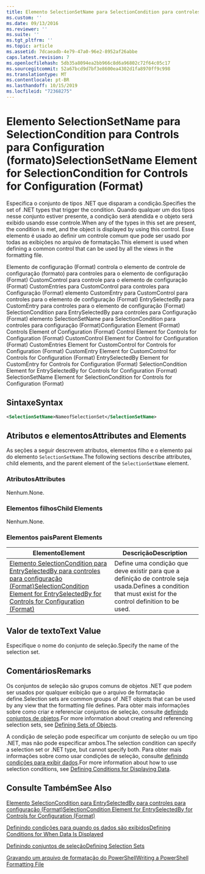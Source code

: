 ```yaml
---
title: Elemento SelectionSetName para SelectionCondition para controles para configuração (Format) | Microsoft Docs
ms.custom: ''
ms.date: 09/13/2016
ms.reviewer: ''
ms.suite: ''
ms.tgt_pltfrm: ''
ms.topic: article
ms.assetid: 7dcaeadb-4e79-47a0-96e2-8952af26abbe
caps.latest.revision: 7
ms.openlocfilehash: 5db35a8094ea2bb966c8d6a96802c72f64c05c17
ms.sourcegitcommit: 52a67bcd9d7bf3e8600ea4302d1fa8970ff9c998
ms.translationtype: MT
ms.contentlocale: pt-BR
ms.lasthandoff: 10/15/2019
ms.locfileid: "72368275"
---
```

# <a name="selectionsetname-element-for-selectioncondition-for-controls-for-configuration-format"></a><span data-ttu-id="c7cd3-102">Elemento SelectionSetName para SelectionCondition para Controls para Configuration (formato)</span><span class="sxs-lookup"><span data-stu-id="c7cd3-102">SelectionSetName Element for SelectionCondition for Controls for Configuration (Format)</span></span>

<span data-ttu-id="c7cd3-103">Especifica o conjunto de tipos .NET que disparam a condição.</span><span class="sxs-lookup"><span data-stu-id="c7cd3-103">Specifies the set of .NET types that trigger the condition.</span></span> <span data-ttu-id="c7cd3-104">Quando qualquer um dos tipos nesse conjunto estiver presente, a condição será atendida e o objeto será exibido usando esse controle.</span><span class="sxs-lookup"><span data-stu-id="c7cd3-104">When any of the types in this set are present, the condition is met, and the object is displayed by using this control.</span></span> <span data-ttu-id="c7cd3-105">Esse elemento é usado ao definir um controle comum que pode ser usado por todas as exibições no arquivo de formatação.</span><span class="sxs-lookup"><span data-stu-id="c7cd3-105">This element is used when defining a common control that can be used by all the views in the formatting file.</span></span>

<span data-ttu-id="c7cd3-106">Elemento de configuração (Format) controla o elemento de controle de configuração (formato) para controles para o elemento de configuração (Format) CustomControl para controle para o elemento de configuração (Format) CustomEntries para CustomControl para controles para Configuração (Format) elemento CustomEntry para CustomControl para controles para o elemento de configuração (Format) EntrySelectedBy para CustomEntry para controles para o elemento de configuração (Format) SelectionCondition para EntrySelectedBy para controles para Configuração (Format) elemento SelectionSetName para SelectionCondition para controles para configuração (Format)</span><span class="sxs-lookup"><span data-stu-id="c7cd3-106">Configuration Element (Format) Controls Element of Configuration (Format) Control Element for Controls for Configuration (Format) CustomControl Element for Control for Configuration (Format) CustomEntries Element for CustomControl for Controls for Configuration (Format) CustomEntry Element for CustomControl for Controls for Configuration (Format) EntrySelectedBy Element for CustomEntry for Controls for Configuration (Format) SelectionCondition Element for EntrySelectedBy for Controls for Configuration (Format) SelectionSetName Element for SelectionCondition for Controls for Configuration (Format)</span></span>

## <a name="syntax"></a><span data-ttu-id="c7cd3-107">Sintaxe</span><span class="sxs-lookup"><span data-stu-id="c7cd3-107">Syntax</span></span>

```xml
<SelectionSetName>NameofSelectionSet</SelectionSetName>
```

## <a name="attributes-and-elements"></a><span data-ttu-id="c7cd3-108">Atributos e elementos</span><span class="sxs-lookup"><span data-stu-id="c7cd3-108">Attributes and Elements</span></span>

<span data-ttu-id="c7cd3-109">As seções a seguir descrevem atributos, elementos filho e o elemento pai do elemento `SelectionSetName`.</span><span class="sxs-lookup"><span data-stu-id="c7cd3-109">The following sections describe attributes, child elements, and the parent element of the `SelectionSetName` element.</span></span>

### <a name="attributes"></a><span data-ttu-id="c7cd3-110">Atributos</span><span class="sxs-lookup"><span data-stu-id="c7cd3-110">Attributes</span></span>

<span data-ttu-id="c7cd3-111">Nenhum.</span><span class="sxs-lookup"><span data-stu-id="c7cd3-111">None.</span></span>

### <a name="child-elements"></a><span data-ttu-id="c7cd3-112">Elementos filhos</span><span class="sxs-lookup"><span data-stu-id="c7cd3-112">Child Elements</span></span>

<span data-ttu-id="c7cd3-113">Nenhum.</span><span class="sxs-lookup"><span data-stu-id="c7cd3-113">None.</span></span>

### <a name="parent-elements"></a><span data-ttu-id="c7cd3-114">Elementos pais</span><span class="sxs-lookup"><span data-stu-id="c7cd3-114">Parent Elements</span></span>

|<span data-ttu-id="c7cd3-115">Elemento</span><span class="sxs-lookup"><span data-stu-id="c7cd3-115">Element</span></span>|<span data-ttu-id="c7cd3-116">Descrição</span><span class="sxs-lookup"><span data-stu-id="c7cd3-116">Description</span></span>|
|-------------|-----------------|
|[<span data-ttu-id="c7cd3-117">Elemento SelectionCondition para EntrySelectedBy para controles para configuração (Format)</span><span class="sxs-lookup"><span data-stu-id="c7cd3-117">SelectionCondition Element for EntrySelectedBy for Controls for Configuration (Format)</span></span>](./selectioncondition-element-for-entryselectedby-for-controls-for-configuration-format.md)|<span data-ttu-id="c7cd3-118">Define uma condição que deve existir para que a definição de controle seja usada.</span><span class="sxs-lookup"><span data-stu-id="c7cd3-118">Defines a condition that must exist for the control definition to be used.</span></span>|

## <a name="text-value"></a><span data-ttu-id="c7cd3-119">Valor de texto</span><span class="sxs-lookup"><span data-stu-id="c7cd3-119">Text Value</span></span>

<span data-ttu-id="c7cd3-120">Especifique o nome do conjunto de seleção.</span><span class="sxs-lookup"><span data-stu-id="c7cd3-120">Specify the name of the selection set.</span></span>

## <a name="remarks"></a><span data-ttu-id="c7cd3-121">Comentários</span><span class="sxs-lookup"><span data-stu-id="c7cd3-121">Remarks</span></span>

<span data-ttu-id="c7cd3-122">Os conjuntos de seleção são grupos comuns de objetos .NET que podem ser usados por qualquer exibição que o arquivo de formatação define.</span><span class="sxs-lookup"><span data-stu-id="c7cd3-122">Selection sets are common groups of .NET objects that can be used by any view that the formatting file defines.</span></span> <span data-ttu-id="c7cd3-123">Para obter mais informações sobre como criar e referenciar conjuntos de seleção, consulte [definindo conjuntos de objetos](./defining-selection-sets.md).</span><span class="sxs-lookup"><span data-stu-id="c7cd3-123">For more information about creating and referencing selection sets, see [Defining Sets of Objects](./defining-selection-sets.md).</span></span>

<span data-ttu-id="c7cd3-124">A condição de seleção pode especificar um conjunto de seleção ou um tipo .NET, mas não pode especificar ambos.</span><span class="sxs-lookup"><span data-stu-id="c7cd3-124">The selection condition can specify a selection set or .NET type, but cannot specify both.</span></span> <span data-ttu-id="c7cd3-125">Para obter mais informações sobre como usar condições de seleção, consulte [definindo condições para exibir dados](./defining-conditions-for-displaying-data.md).</span><span class="sxs-lookup"><span data-stu-id="c7cd3-125">For more information about how to use selection conditions, see [Defining Conditions for Displaying Data](./defining-conditions-for-displaying-data.md).</span></span>

## <a name="see-also"></a><span data-ttu-id="c7cd3-126">Consulte Também</span><span class="sxs-lookup"><span data-stu-id="c7cd3-126">See Also</span></span>

[<span data-ttu-id="c7cd3-127">Elemento SelectionCondition para EntrySelectedBy para controles para configuração (Format)</span><span class="sxs-lookup"><span data-stu-id="c7cd3-127">SelectionCondition Element for EntrySelectedBy for Controls for Configuration (Format)</span></span>](./selectioncondition-element-for-entryselectedby-for-controls-for-configuration-format.md)

[<span data-ttu-id="c7cd3-128">Definindo condições para quando os dados são exibidos</span><span class="sxs-lookup"><span data-stu-id="c7cd3-128">Defining Conditions for When Data Is Displayed</span></span>](./defining-conditions-for-displaying-data.md)

[<span data-ttu-id="c7cd3-129">Definindo conjuntos de seleção</span><span class="sxs-lookup"><span data-stu-id="c7cd3-129">Defining Selection Sets</span></span>](./defining-selection-sets.md)

[<span data-ttu-id="c7cd3-130">Gravando um arquivo de formatação do PowerShell</span><span class="sxs-lookup"><span data-stu-id="c7cd3-130">Writing a PowerShell Formatting File</span></span>](./writing-a-powershell-formatting-file.md)
